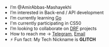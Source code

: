 - I’m @AmirAbbas-Mashayekhi
- I’m interested in Back-end / API development
- I’m currently learning [Go](https://github.com/golang/go)
- I'm currently participating in CS50
- I’m looking to collaborate on [DRF](https://github.com/encode/django-rest-framework) projects
- How to reach me -> [Telegram](https://t.me/Retro_Vibes), [Email](mailto:AmirAbbasMashayekhi.dev@gmail.com)
- ⚡ Fun fact: My Tech Nickname is **GLITCH**

<!---
AmirAbbas-Mashayekhi/AmirAbbas-Mashayekhi is a ✨ special ✨ repository because its `README.md` (this file) appears on your GitHub profile.
You can click the Preview link to take a look at your changes.
--->
